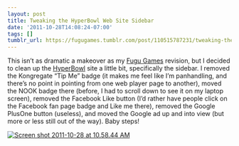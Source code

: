```yaml
---
layout: post
title: Tweaking the HyperBowl Web Site Sidebar
date: '2011-10-28T14:08:24-07:00'
tags: []
tumblr_url: https://fugugames.tumblr.com/post/110515787231/tweaking-the-hyperbowl-web-site-sidebar
---
```

This isn’t as dramatic a makeover as my [Fugu Games](http://fugugames.com/) revision, but I decided to clean up the [HyperBowl](http://hyperbowl3d.com/) site a little bit, specifically the sidebar. I removed the Kongregate “Tip Me” badge (it makes me feel like I’m panhandling, and there’s no point in pointing from one web player page to another), moved the NOOK badge there (before, I had to scroll down to see it on my laptop screen), removed the Facebook Like button (I’d rather have people click on the Facebook fan page badge and Like me there), removed the Google PlusOne button (useless), and moved the Google ad up and into view (but more or less still out of the way). Baby steps!

[![](http://itshardtofondlepenguins.com/wp-content/uploads/2011/10/Screen-shot-2011-10-28-at-10.58.44-AM.png "Screen shot 2011-10-28 at 10.58.44 AM")](http://itshardtofondlepenguins.com/wp-content/uploads/2011/10/Screen-shot-2011-10-28-at-10.58.44-AM.png)

